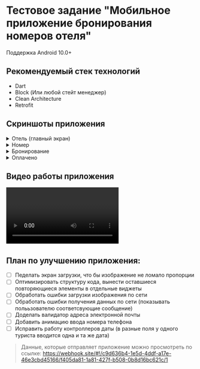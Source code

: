 # Тестовое задание "Мобильное приложение бронирования номеров отеля"
Поддержка Android 10.0+

## Рекомендуемый стек технологий
* Dart
* Block (Или любой стейт менеджер)
* Clean Architecture
* Retrofit

## Скриншоты приложения
<details>
  <summary>Отель (главный экран)</summary>

  <img src="resources/hotel_screen_screenshot.png" width="375"/>

</details>

<details>
  <summary>Номер</summary>
    
  <img src="resources/room_screen_screenshot.png" width="375"/>

</details>

<details>
  <summary>Бронирование</summary>
    
  <img src="resources/booking_screen_screenshot_1.png" width="375"/>
  <img src="resources/booking_screen_screenshot_2.png" width="375"/>

</details>

<details>
  <summary>Оплачено</summary>
    
  <img src="resources/paid_screen_screenshot.png" width="375"/>

</details>

## Видео работы приложения
![](resources/screen_recording_hotel_app.mp4)

## План по улучшению приложения:
* [ ] Педелать экран загрузки, что бы изображение не ломало пропорции
* [ ] Оптимизировать структуру кода, вынести оставшиеся повторяющиеся элементы в отдельные виджеты
* [ ] Обработать ошибки загрузки изображения по сети
* [ ] Обработать ошибки получения данных по сети (показывать полььзователю соответсвующие сообщение)
* [ ] Доделать валидатор адреса электронной почты
* [ ] Добавить анимацию ввода номера телефона
* [ ] Исправить работу контроллеров даты (в разные поля у одного туриста вводится одна и та же дата)

> Данные, которые отправляет приложение можно просмотреть по ссылке: https://webhook.site/#!/c9d636b4-1e5d-4ddf-a17e-46e3cbd45166/f405da81-1a81-427f-b508-0b8d16bc621c/1

